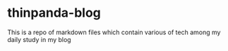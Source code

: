 # thinpanda-blog
This is a repo of markdown files which contain various of tech among my daily study in my blog 
